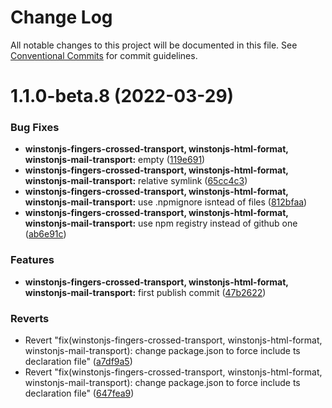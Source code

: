 # Change Log

All notable changes to this project will be documented in this file.
See [Conventional Commits](https://conventionalcommits.org) for commit guidelines.

# 1.1.0-beta.8 (2022-03-29)


### Bug Fixes

* **winstonjs-fingers-crossed-transport, winstonjs-html-format, winstonjs-mail-transport:** empty ([119e691](https://github.com/kristijorgji/winstonjs-utils/commit/119e6916fa50819b6c9b6c0d60c27fe3363635c7))
* **winstonjs-fingers-crossed-transport, winstonjs-html-format, winstonjs-mail-transport:** relative symlink ([65cc4c3](https://github.com/kristijorgji/winstonjs-utils/commit/65cc4c320c3de3f8cf143ead473ddc0e04020002))
* **winstonjs-fingers-crossed-transport, winstonjs-html-format, winstonjs-mail-transport:** use .npmignore isntead of files ([812bfaa](https://github.com/kristijorgji/winstonjs-utils/commit/812bfaac2b8e23eb4e1e66450f11323e02fd1566))
* **winstonjs-fingers-crossed-transport, winstonjs-html-format, winstonjs-mail-transport:** use npm registry instead of github one ([ab6e91c](https://github.com/kristijorgji/winstonjs-utils/commit/ab6e91caa992b54bce07e025e3fedc4b601b6723))


### Features

* **winstonjs-fingers-crossed-transport, winstonjs-html-format, winstonjs-mail-transport:** first publish commit ([47b2622](https://github.com/kristijorgji/winstonjs-utils/commit/47b262291895b44d9237ae7afc7b226d904b1353))


### Reverts

* Revert "fix(winstonjs-fingers-crossed-transport, winstonjs-html-format, winstonjs-mail-transport): change package.json to force include ts declaration file" ([a7df9a5](https://github.com/kristijorgji/winstonjs-utils/commit/a7df9a5defa8d5b7a156c420faf2e1c2edf2487b))
* Revert "fix(winstonjs-fingers-crossed-transport, winstonjs-html-format, winstonjs-mail-transport): change package.json to force include ts declaration file" ([647fea9](https://github.com/kristijorgji/winstonjs-utils/commit/647fea9cfa82764b687a4ac1a9d819d6253f394b))
